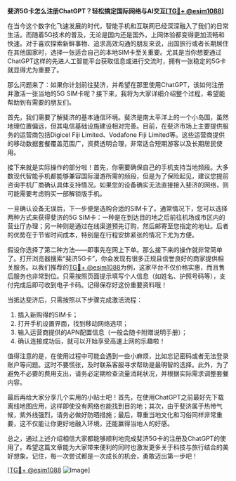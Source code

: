 **斐济5G卡怎么注册ChatGPT？轻松搞定国际网络与AI交互[[TG💪+ @esim1088](https://t.me/s/esim1088)]**

在当今这个数字化飞速发展的时代，智能手机和互联网已经深深融入了我们的日常生活。而随着5G技术的普及，无论是国内还是国外，上网体验都变得更加流畅和快速。对于喜欢探索新鲜事物、追求高效沟通的朋友来说，出国旅行或者长期居住在其他国家时，选择一张适合自己的本地SIM卡至关重要。尤其是当你想要通过ChatGPT这样的先进人工智能平台获取信息或进行交流时，拥有一张稳定的5G卡就显得尤为重要了。

那么问题来了：如果你计划前往斐济，并希望在那里使用ChatGPT，该如何注册并激活一张当地的5G SIM卡呢？接下来，我将为大家详细介绍整个过程，希望能帮助到有需要的朋友们。

首先，我们需要了解斐济的基本通信环境。斐济是南太平洋上的一个小岛国，虽然地理位置偏远，但其电信基础设施建设相对完善。目前，在斐济市场上主要提供服务的运营商包括Digicel Fiji Limited、Vodafone Fiji Limited等。这些运营商提供的移动数据套餐覆盖范围广，资费透明合理，非常适合短期游客以及长期居民使用。

接下来就是实际操作的部分啦！首先，你需要确保自己的手机支持当地频段。大多数现代智能手机都能够兼容国际漫游所需的频段，但是为了保险起见，建议您提前咨询手机厂商确认具体支持情况。如果您的设备确实无法直接接入斐济的网络，则可能需要考虑购买一部解锁版手机。

一旦确认设备无误后，下一步便是选购合适的SIM卡了。通常情况下，您可以选择两种方式来获得斐济的5G SIM卡：一种是在到达目的地之后前往机场或市区内的营业厅办理；另一种则是通过在线渠道预先订购，然后邮寄至您指定的地址。后者的优势在于节省时间成本，特别是在行程安排紧张的情况下尤为方便。

假设你选择了第二种方法——即事先在网上下单。那么接下来的操作就非常简单了。打开浏览器搜索“斐济5G卡”，你会发现有很多正规且信誉良好的商家提供相关服务。以我们推荐的[TG💪+ @esim1088](https://t.me/s/esim1088)为例，这家平台不仅价格实惠，而且售后服务也非常到位。只需按照页面提示填写个人信息（如姓名、护照号码等），支付完成后即可收到电子卡码。记得保存好这份重要资料哦！

当抵达斐济后，只需按照以下步骤完成激活流程：
1. 插入新购得的SIM卡；
2. 打开手机设置界面，找到移动网络选项；
3. 输入运营商提供的APN配置信息（一般会随卡附赠说明手册）；
4. 确认连接成功后，就可以开始享受高速上网的乐趣啦！

值得注意的是，在使用过程中可能会遇到一些小麻烦，比如忘记密码或者无法登录账户等问题。这时不要慌张，及时联系客服寻求帮助是最明智的选择。此外，为了避免不必要的费用支出，请务必定期检查流量消耗状况，并根据实际需求调整套餐内容。

最后再给大家分享几个实用的小贴士吧！首先，在使用ChatGPT之前最好先下载离线地图应用，这样即使没有网络也能找到目的地；其次，由于斐济属于热带气候，紫外线强烈，请务必做好防晒措施；最后，尊重当地文化和习俗同样非常重要，这不仅能让你更好地融入环境，还能赢得当地人的好感。

总之，通过上述介绍相信大家都能够顺利地完成斐济5G卡的注册及ChatGPT的使用了。希望这篇文章能为大家带来便利的同时也激发更多关于科技与旅行结合的美好想象。记住，每一次尝试都是一次成长的机会，勇敢迈出第一步吧！

[[TG💪+ @esim1088](https://t.me/s/esim1088) ![Image](https://i.postimg.cc/4NQfJmqS/Snipaste-2025-05-13-00-14-12.png)]